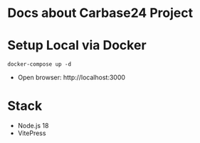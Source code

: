 # Docs about Carbase24 Project

# Setup Local via Docker

```
docker-compose up -d
```

- Open browser: http://localhost:3000

# Stack

- Node.js 18
- VitePress
